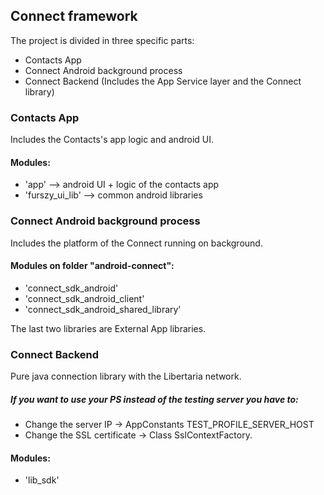 ## Connect framework

The project is divided in three specific parts:

* Contacts App
* Connect Android background process
* Connect Backend (Includes the App Service layer and the Connect library)


### Contacts App

Includes the Contacts's app logic and android UI.

#### Modules:

* 'app' --> android UI + logic of the contacts app
* 'furszy_ui_lib' --> common android libraries

### Connect Android background process

Includes the platform of the Connect running on background.

#### Modules on folder "android-connect":

* 'connect_sdk_android'
* 'connect_sdk_android_client'
* 'connect_sdk_android_shared_library'

The last two libraries are External App libraries.

### Connect Backend

Pure java connection library with the Libertaria network.

##### If you want to use your PS instead of the testing server you have to:

* Change the server IP -> AppConstants TEST_PROFILE_SERVER_HOST
* Change the SSL certificate -> Class SslContextFactory.


#### Modules:

* 'lib_sdk'
